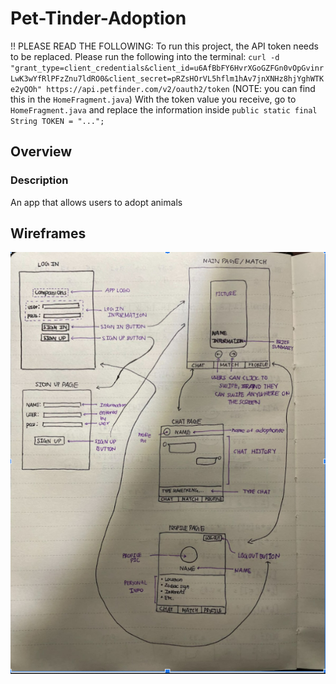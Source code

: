 # Pet-Tinder-Adoption

!! PLEASE READ THE FOLLOWING: 
To run this project, the API token needs to be replaced. Please run the following into the terminal:
`curl -d "grant_type=client_credentials&client_id=u6AfBbFY6HvrXGoGZFGn0vOpGvinrLwK3wYfRlPFzZnu7ldRO0&client_secret=pRZsHOrVL5hflm1hAv7jnXNHz8hjYghWTKe2yQOh" https://api.petfinder.com/v2/oauth2/token` (NOTE: you can find this in the `HomeFragment.java`)
With the token value you receive, go to `HomeFragment.java` and replace the information inside `public static final String TOKEN = "...";`



## Overview
### Description
An app that allows users to adopt animals 

## Wireframes

<img src="AppWireFrame.png" width=600>
